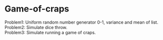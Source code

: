 # Game-of-craps
  
Problem1: Uniform random number generator 0-1, variance and mean of list.  
Problem2: Simulate dice throw.  
Problem3: Simulate running a game of craps.
